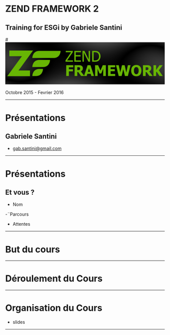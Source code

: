 # ZEND FRAMEWORK 2


## Training for ESGi by Gabriele Santini

#![Landscape](img/zf2.png)

Octobre 2015 - Fevrier 2016

---

# Présentations

## Gabriele Santini

- gab.santini@gmail.com

---

# Présentations

## Et vous ?

- Nom

-¨Parcours

- Attentes 

---

# But du cours

---

# Déroulement du Cours



--- 

# Organisation du Cours

- slides 

---






